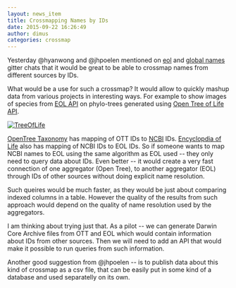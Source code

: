 ```yaml
---
layout: news_item
title: Crossmapping Names by IDs
date: 2015-09-22 16:26:49
author: dimus
categories: crossmap
---
```


Yesterday @hyanwong and @jhpoelen mentioned on [eol][eol-gitter] and [global
names][gn-gitter] gitter chats that it would be great to be able to crossmap
names from different sources by IDs.

What would be a use for such a crossmap? It would allow to quickly mashup data
from various projects in interesting ways. For example to show images of
species from [EOL API][eol-api] on phylo-trees generated using [Open Tree of Life API][otol-api].

[![TreeOfLife](http://img.youtube.com/vi/VuWxlsw-ftQ/0.jpg)](http://www.youtube.com/watch?v=VuWxlsw-ftQ)

[OpenTree Taxonomy][ott] has mapping of OTT IDs to [NCBI] IDs.
[Encyclopdia of Life][eol] also has mapping of NCBI IDs to EOL IDs. So if
someone wants to map NCBI names to EOL using the same algorithm as EOL used --
they only need to query data about IDs. Even better -- it would create a very
fast connection of one aggregator (Open Tree), to another aggregator (EOL)
through IDs of other sources without doing explicit name resolution.

Such queires would be much faster, as they would be just about comparing
indexed columns in a table. However the quality of the results from such
approach would depend on the quality of name resolution used by the
aggregators.

I am thinking about trying just that. As a pilot -- we can generate Darwin Core
Archive files from OTT and EOL which would contain information about IDs from
other sources. Then we will need to add an API that would make it possible to
run queries from such information.

Another good suggestion from @jhpoelen -- is to publish data about this kind of
crossmap as a csv file, that can be easily put in some kind of a database and
used separatelly on its own.

[eol-gitter]: https://gitter.im/EOL/eol
[gn-gitter]: https://gitter.im/GlobalNamesArchitecture/GlobalNames
[eol]: http://eol.org
[ott]: https://github.com/OpenTreeOfLife/opentree/wiki/Open-Tree-Taxonomy
[otol-api]: https://github.com/OpenTreeOfLife/opentree/wiki/Open-Tree-of-Life-APIs
[eol-api]: http://eol.org/api
[NCBI]: http://www.ncbi.nlm.nih.gov/
